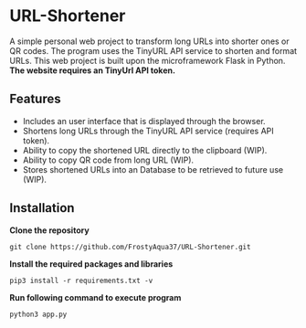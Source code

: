 # URL-Shortener
A simple personal web project to transform long URLs into shorter ones or QR codes. The program uses the TinyURL API service to shorten and format URLs. This web project is built upon the microframework Flask in Python. 
**The website requires an TinyUrl API token.**

## Features
* Includes an user interface that is displayed through the browser.
* Shortens long URLs through the TinyURL API service (requires API token). 
* Ability to copy the shortened URL directly to the clipboard (WIP). 
* Ability to copy QR code from long URL (WIP).
* Stores shortened URLs into an Database to be retrieved to future use (WIP).

## Installation
**Clone the repository**
```
git clone https://github.com/FrostyAqua37/URL-Shortener.git
```

**Install the required packages and libraries**
```
pip3 install -r requirements.txt -v
```

**Run following command to execute program**
```
python3 app.py
```


